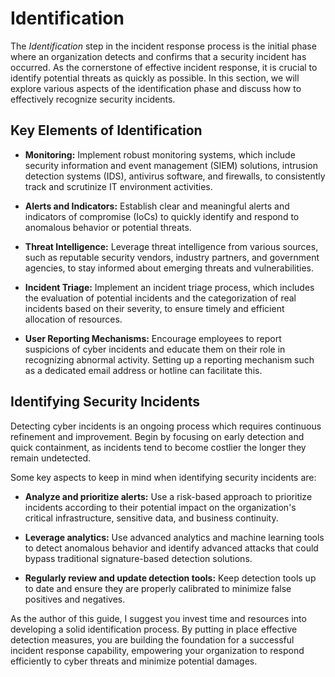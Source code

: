 # Identification

The *Identification* step in the incident response process is the initial phase where an organization detects and confirms that a security incident has occurred. As the cornerstone of effective incident response, it is crucial to identify potential threats as quickly as possible. In this section, we will explore various aspects of the identification phase and discuss how to effectively recognize security incidents. 

## Key Elements of Identification

- **Monitoring:** Implement robust monitoring systems, which include security information and event management (SIEM) solutions, intrusion detection systems (IDS), antivirus software, and firewalls, to consistently track and scrutinize IT environment activities. 

- **Alerts and Indicators:** Establish clear and meaningful alerts and indicators of compromise (IoCs) to quickly identify and respond to anomalous behavior or potential threats. 

- **Threat Intelligence:** Leverage threat intelligence from various sources, such as reputable security vendors, industry partners, and government agencies, to stay informed about emerging threats and vulnerabilities.

- **Incident Triage:** Implement an incident triage process, which includes the evaluation of potential incidents and the categorization of real incidents based on their severity, to ensure timely and efficient allocation of resources.

- **User Reporting Mechanisms:** Encourage employees to report suspicions of cyber incidents and educate them on their role in recognizing abnormal activity. Setting up a reporting mechanism such as a dedicated email address or hotline can facilitate this.

## Identifying Security Incidents

Detecting cyber incidents is an ongoing process which requires continuous refinement and improvement. Begin by focusing on early detection and quick containment, as incidents tend to become costlier the longer they remain undetected. 

Some key aspects to keep in mind when identifying security incidents are:

- **Analyze and prioritize alerts:** Use a risk-based approach to prioritize incidents according to their potential impact on the organization's critical infrastructure, sensitive data, and business continuity.

- **Leverage analytics:** Use advanced analytics and machine learning tools to detect anomalous behavior and identify advanced attacks that could bypass traditional signature-based detection solutions.

- **Regularly review and update detection tools:** Keep detection tools up to date and ensure they are properly calibrated to minimize false positives and negatives.

As the author of this guide, I suggest you invest time and resources into developing a solid identification process. By putting in place effective detection measures, you are building the foundation for a successful incident response capability, empowering your organization to respond efficiently to cyber threats and minimize potential damages.